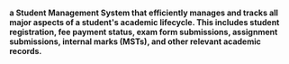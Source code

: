 <h4>a Student Management System that efficiently manages and tracks all major aspects of a student's academic lifecycle. This includes student registration, fee payment status, exam form submissions, assignment submissions, internal marks (MSTs), and other relevant academic records.<h4>

